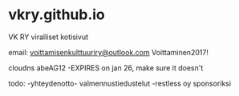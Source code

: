 # vkry.github.io
VK RY viralliset kotisivut

email:
voittamisenkulttuuriry@outlook.com
Voittaminen2017!

cloudns abeAG12
-EXPIRES on jan 26, make sure it doesn't


todo:
-yhteydenotto- valmennustiedustelut
-restless oy sponsoriksi

